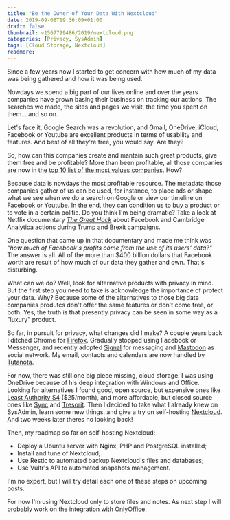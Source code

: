 ```yaml
---
title: "Be the Owner of Your Data With Nextcloud"
date: 2019-09-08T19:36:09+01:00
draft: false
thumbnail: v1567799486/2019/nextcloud.png
categories: [Privacy, SysAdmin]
tags: [Cloud Storage, Nextcloud]
readmore: 
---
```


Since a few years now I started to get concern with how much of my data was being gathered and how it was being used.

Nowdays we spend a big part of our lives online and over the years companies have grown basing their business on tracking our actions. The searches we made, the sites and pages we visit, the time you spent on them... and so on.

Let's face it, Google Search was a revolution, and Gmail, OneDrive, iCloud, Facebook or Youtube are excellent products in terms of usability and features. And best of all they're free, you would say. Are they?

So, how can this companies create and mantain such great products, give them free and be profitable? More than been profitable, all those companies are now in the [top 10 list of the most values companies](https://fxssi.com/top-10-most-valuable-companies-in-the-world/). How?

Because data is nowdays the most profitable resource. The metadata those companies gather of us can be used, for instance, to place ads or shape what we see when we do a search on Google or view our timeline on Facebook or Youtube. In the end, they can condition us to buy a product or to vote in a certain politic. Do you think I'm being dramatic? Take a look at Netflix documentary [*The Great Hack*](https://www.netflix.com/Title/80117542/) about Facebook and Cambridge Analytica actions during Trump and Brexit campaigns.

One question that came up in that documentary and made me think was *"how much of Facebook's profits come from the use of its users' data?"* The answer is all. All of the more than $400 billion dollars that Facebook worth are result of how much of our data they gather and own. That's disturbing.

What can we do? Well, look for alternative products with privacy in mind. But the first step you need to take is acknowledge the importance of protect your data. Why? Because some of the alternatives to those big data companies produtcs don't offer the same features or don't come free, or both. Yes, the truth is that presently privacy can be seen in some way as a "luxury" product.

So far, in pursuit for privacy, what changes did I make? A couple years back I ditched Chrome for [Firefox](https://www.mozilla.org/firefox/new/). Gradually stopped using Facebook or Messenger, and recently adopted [Signal](https://www.signal.org/) for messaging and [Mastodon](https://joinmastodon.org/) as social network. My email, contacts and calendars are now handled by [Tutanota](https://tutanota.com/).

For now, there was still one big piece missing, cloud storage. I was using OneDrive because of his deep integration with Windows and Office. Looking for alternatives I found good, open source, but expensive ones like [Least Authority S4](https://leastauthority.com/) ($25/month), and more affordable, but closed source ones like [Sync](https://www.sync.com/) and [Tresorit](https://tresorit.com/). Then I decided to take what I already knew on SysAdmin, learn some new things, and give a try on self-hosting [Nextcloud](https://nextcloud.com/). And two weeks later theres no looking back!

Then, my roadmap so far on self-hosting Nextcloud:

- Deploy a Ubuntu server with Nginx, PHP and PostgreSQL installed;
- Install and tune of Nextcloud;
- Use Restic to automated backup Nextcloud's files and databases;
- Use Vultr's API to automated snapshots management.
  
I'm no expert, but I will try detail each one of these steps on upcoming posts.

For now I'm using Nextcloud only to store files and notes. As next step I will probably work on the integration with [OnlyOffice](https://www.onlyoffice.com/).